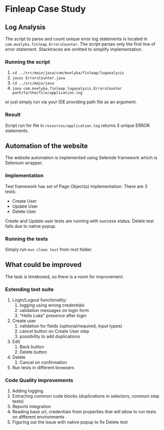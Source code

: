 # Finleap Case Study

## Log Analysis
The script to parse and count unique error log statements is located in `com.mvelyka.finleap.ErrorsCounter`.
The script parses only the first line of error statement. Stacktraces are omitted to simplify implementation.

### Running the script
1. `cd ../src/main/java/com/mvelyka/finleap/loganalysis`
2. `javac ErrorsCounter.java`
3. `cd ../src/main/java`
4. `java com.mvelyka.finleap.loganalysis.ErrorsCounter path/to/the/file/application.log`

or just simply run via your IDE providing path file as an argument.

### Result
Script run for file in `resources/application.log` returns 3 unique ERROR statements.

## Automation of the website
The website automation is implemented using Selenide framework which is Selenium wrapper.

### Implementation
Test framework has set of Page Object(s) implementation. There are 3 tests:
* Create User
* Update User
* Delete User

Create and Update user tests are running with success status. Delete test fails due to native popup.  

### Running the tests
Simply run `mvn clean test` from root folder.
 
## What could be improved
The task is timeboxed, so there is a room for improvement.

### Extending test suite
1. Login/Logout functionality:
    1. logging using wrong credentials
    2. validation messages on login form
    3. "Hello Luke" presence after login
2. Create user 
    1. validation for fields (optional/required, input types)
    2. cancel button on Create User step
    3. possibility to add duplications
3. Edit
    1. Back button
    2. Delete button
4. Delete
    1. Cancel on confirmation
5. Run tests in different browsers

### Code Quality improvements
1. Adding logging
2. Extracting common code blocks (duplications in selectors, common step tests)
3. Reports integration
4. Reading base url, credentials from properties that will allow to run tests on different environments
5. Figuring out the issue with native popup to fix Delete test 
 
 
 
